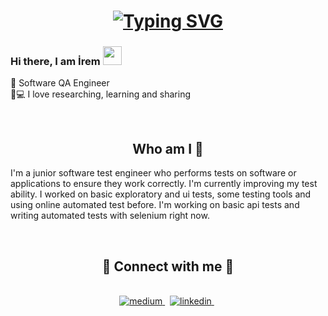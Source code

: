 <h1 align="center">
  <a href="https://git.io/typing-svg"><img src="https://readme-typing-svg.herokuapp.com?font=Fira+Code&size=25&pause=1000&color=F683F7&background=F14EFF4D&center=true&vCenter=true&width=435&lines=Hello!+%F0%9F%91%8B;I+am+%C4%B0rem+U%C4%9EUZTEMUR+%F0%9F%91%A9%E2%80%8D%F0%9F%92%BB" alt="Typing SVG"/>
  </a>
</h1>


### Hi there, I am İrem <img src="https://user-images.githubusercontent.com/42378118/110234147-e3259600-7f4e-11eb-95be-0c4047144dea.gif" width="30">
🧡 Software QA Engineer <br>
👩💻 I love researching, learning and sharing

<p align="center">
<br>

<h2 align="center">
Who am I 👀 
</h2>
<p>
I'm a junior software test engineer who performs tests on software or applications to ensure they work correctly. I'm currently improving my test ability. I worked on basic exploratory and ui tests, some testing tools and using online automated test before. I'm working on basic api tests and writing automated tests with selenium right now.
</p>
 <br>
<h2 align="center">
🌿 Connect with me 🌿
</h2>
 <div align="center"> 
<br>
<a href="https://medium.com/@iremuguztemur" target="_blank">
<img src=https://img.shields.io/badge/medium-%23000000.svg?&style=for-the-badge&logo=medium&logoColor=green alt=medium style="margin-bottom: 5px;" />
</a> &nbsp;

<a href="https://www.linkedin.com/in/iremuguztemur/" target="_blank">
<img src=https://img.shields.io/badge/linkedin-%231E77B5.svg?&style=for-the-badge&logo=linkedin&logoColor=white alt=linkedin style="margin-bottom: 5px;" />
</a> &nbsp;


</div> 
